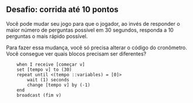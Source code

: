 ## Desafio: corrida até 10 pontos

Você pode mudar seu jogo para que o jogador, ao invés de responder o maior número de perguntas possível em 30 segundos, responda a 10 perguntas o mais rápido possível.

Para fazer essa mudança, você só precisa alterar o código do cronômetro. Você consegue ver quais blocos precisam ser diferentes?

```blocks3
    when I receive [começar v]
    set [tempo v] to (30)
    repeat until <(tempo ::variables) = [0]> 
        wait (1) seconds
        change [tempo v] by (-1)
    end
    broadcast (fim v)
```